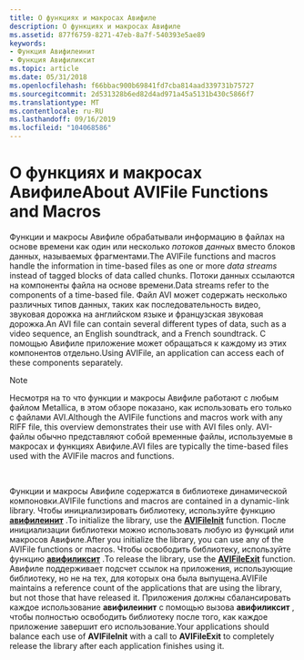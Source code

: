 ```yaml
---
title: О функциях и макросах Авифиле
description: О функциях и макросах Авифиле
ms.assetid: 877f6759-8271-47eb-8a7f-540393e5ae89
keywords:
- Функция Авифилеинит
- Функция Авифиликсит
ms.topic: article
ms.date: 05/31/2018
ms.openlocfilehash: f66bbac900b69841fd7cba814aad339731b75727
ms.sourcegitcommit: 2d531328b6ed82d4ad971a45a5131b430c5866f7
ms.translationtype: MT
ms.contentlocale: ru-RU
ms.lasthandoff: 09/16/2019
ms.locfileid: "104068586"
---
```

# <a name="about-avifile-functions-and-macros"></a><span data-ttu-id="d1528-105">О функциях и макросах Авифиле</span><span class="sxs-lookup"><span data-stu-id="d1528-105">About AVIFile Functions and Macros</span></span>

<span data-ttu-id="d1528-106">Функции и макросы Авифиле обрабатывали информацию в файлах на основе времени как один или несколько *потоков данных* вместо блоков данных, называемых фрагментами.</span><span class="sxs-lookup"><span data-stu-id="d1528-106">The AVIFile functions and macros handle the information in time-based files as one or more *data streams* instead of tagged blocks of data called chunks.</span></span> <span data-ttu-id="d1528-107">Потоки данных ссылаются на компоненты файла на основе времени.</span><span class="sxs-lookup"><span data-stu-id="d1528-107">Data streams refer to the components of a time-based file.</span></span> <span data-ttu-id="d1528-108">Файл AVI может содержать несколько различных типов данных, таких как последовательность видео, звуковая дорожка на английском языке и французская звуковая дорожка.</span><span class="sxs-lookup"><span data-stu-id="d1528-108">An AVI file can contain several different types of data, such as a video sequence, an English soundtrack, and a French soundtrack.</span></span> <span data-ttu-id="d1528-109">С помощью Авифиле приложение может обращаться к каждому из этих компонентов отдельно.</span><span class="sxs-lookup"><span data-stu-id="d1528-109">Using AVIFile, an application can access each of these components separately.</span></span>

> [!Note]  
> <span data-ttu-id="d1528-110">Несмотря на то что функции и макросы Авифиле работают с любым файлом Metallica, в этом обзоре показано, как использовать его только с файлами AVI.</span><span class="sxs-lookup"><span data-stu-id="d1528-110">Although the AVIFile functions and macros work with any RIFF file, this overview demonstrates their use with AVI files only.</span></span> <span data-ttu-id="d1528-111">AVI-файлы обычно представляют собой временные файлы, используемые в макросах и функциях Авифиле.</span><span class="sxs-lookup"><span data-stu-id="d1528-111">AVI files are typically the time-based files used with the AVIFile macros and functions.</span></span>

 

<span data-ttu-id="d1528-112">Функции и макросы Авифиле содержатся в библиотеке динамической компоновки.</span><span class="sxs-lookup"><span data-stu-id="d1528-112">AVIFile functions and macros are contained in a dynamic-link library.</span></span> <span data-ttu-id="d1528-113">Чтобы инициализировать библиотеку, используйте функцию [**авифилеинит**](/windows/desktop/api/Vfw/nf-vfw-avifileinit) .</span><span class="sxs-lookup"><span data-stu-id="d1528-113">To initialize the library, use the [**AVIFileInit**](/windows/desktop/api/Vfw/nf-vfw-avifileinit) function.</span></span> <span data-ttu-id="d1528-114">После инициализации библиотеки можно использовать любую из функций или макросов Авифиле.</span><span class="sxs-lookup"><span data-stu-id="d1528-114">After you initialize the library, you can use any of the AVIFile functions or macros.</span></span> <span data-ttu-id="d1528-115">Чтобы освободить библиотеку, используйте функцию [**авифиликсит**](/windows/desktop/api/Vfw/nf-vfw-avifileexit) .</span><span class="sxs-lookup"><span data-stu-id="d1528-115">To release the library, use the [**AVIFileExit**](/windows/desktop/api/Vfw/nf-vfw-avifileexit) function.</span></span> <span data-ttu-id="d1528-116">Авифиле поддерживает подсчет ссылок на приложения, использующие библиотеку, но не на тех, для которых она была выпущена.</span><span class="sxs-lookup"><span data-stu-id="d1528-116">AVIFile maintains a reference count of the applications that are using the library, but not those that have released it.</span></span> <span data-ttu-id="d1528-117">Приложения должны сбалансировать каждое использование **авифилеинит** с помощью вызова **авифиликсит** , чтобы полностью освободить библиотеку после того, как каждое приложение завершит его использование.</span><span class="sxs-lookup"><span data-stu-id="d1528-117">Your applications should balance each use of **AVIFileInit** with a call to **AVIFileExit** to completely release the library after each application finishes using it.</span></span>

 

 




